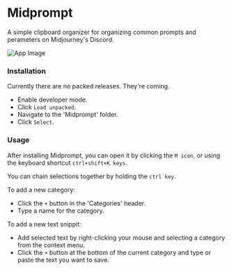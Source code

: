 # Midprompt
A simple clipboard organizer for organizing common prompts and perameters on Midjourney's Discord.

![App Image](https://www.dropbox.com/s/738ilppyip2gszl/screenshot.png?raw=1 "Screenshot")

### Installation
Currently there are no packed releases. They're coming.

* Enable developer mode. 
* Click `Load unpacked`. 
* Navigate to the 'Midprompt' folder. 
* Click `Select`. 


### Usage

After installing Midprompt, you can open it by clicking the `M icon`, or using the keyboard shortcut `ctrl+shift+K keys`.

You can chain selections together by holding the `ctrl key`.

To add a new category:
* Click the `+` button in the 'Categories' header.
* Type a name for the category.

To add a new text snippit:
* Add selected text by right-clicking your mouse and selecting a category from the context menu.
* Click the `+` button at the bottom of the current category and type or paste the text you want to save.